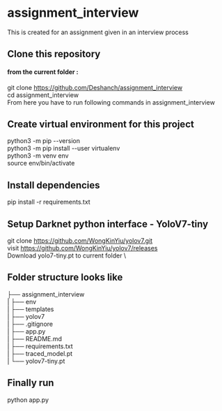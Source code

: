 # assignment_interview
This is created for an assignment given in an interview process


## Clone this repository 
#### from the current folder :
git clone https://github.com/Deshanch/assignment_interview \
cd assignment_interview \
From here you have to run following commands in assignment_interview 

## Create virtual environment for this project
python3 -m pip --version \
python3 -m pip install --user virtualenv \
python3 -m venv env \
source env/bin/activate

## Install dependencies
pip install -r requirements.txt

## Setup Darknet python interface - YoloV7-tiny
git clone https://github.com/WongKinYiu/yolov7.git \
visit https://github.com/WongKinYiu/yolov7/releases \
Download yolo7-tiny.pt to current folder \

## Folder structure looks like

├── assignment_interview \
|  ├── env \
|  ├── templates \
|  ├── yolov7 \
|  ├── .gitignore \
|  ├── app.py \
|  ├── README.md \
|  ├── requirements.txt \
|  ├── traced_model.pt \
|  └── yolov7-tiny.pt

## Finally run 

python app.py
